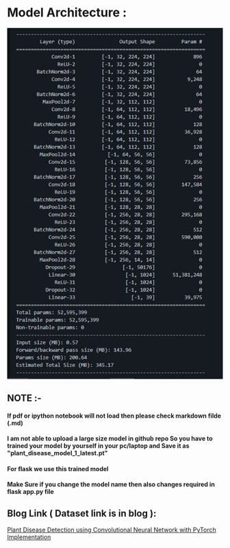 # Model Architecture :
<center><img src ="model.JPG"></center>

## NOTE :-

#### If pdf or ipython notebook will not load then please check markdown filde (.md)

#### I am not able to upload a large size model in github repo So you have to trained your model by yourself in your pc/laptop and Save it as "plant_disease_model_1_latest.pt"

#### For flask we use this trained model

#### Make Sure if you change the model name then also changes required in flask app.py file

## Blog Link ( Dataset link is in blog ):
<a href="https://medium.com/analytics-vidhya/plant-disease-detection-using-convolutional-neural-networks-and-pytorch-87c00c54c88f" target="_blank">Plant Disease Detection using Convolutional Neural Network with PyTorch Implementation</a>
